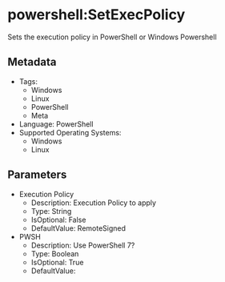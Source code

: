 <!-- region Generated -->
# powershell:SetExecPolicy

Sets the execution policy in PowerShell or Windows Powershell

## Metadata

- Tags:
  - Windows
  - Linux
  - PowerShell
  - Meta
- Language: PowerShell
- Supported Operating Systems:
  - Windows
  - Linux

## Parameters

- Execution Policy
  - Description: Execution Policy to apply
  - Type: String
  - IsOptional: False
  - DefaultValue: RemoteSigned
- PWSH
  - Description: Use PowerShell 7?
  - Type: Boolean
  - IsOptional: True
  - DefaultValue: 
<!-- endregion -->
